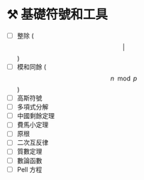 # ⚒ 基礎符號和工具

* [ ] 整除 ($$|$$)&#x20;
* [ ] 模和同餘 ($$n \mod p$$)&#x20;
* [ ] 高斯符號
* [ ] 多項式分解
* [ ] 中國剩餘定理
* [ ] 費馬小定理
* [ ] 原根
* [ ] 二次互反律
* [ ] 質數定理
* [ ] 數論函數
* [ ] Pell 方程
